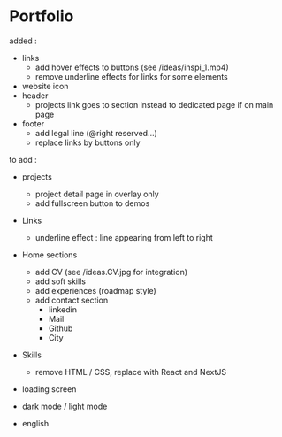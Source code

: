 # Portfolio

added :
- links
    - add hover effects to buttons (see /ideas/inspi_1.mp4)
    - remove underline effects for links for some elements
- website icon
- header
    - projects link goes to section instead to dedicated page if on main page
- footer
    - add legal line (@right reserved...)
    - replace links by buttons only

to add :
- projects
    - project detail page in overlay only
    - add fullscreen button to demos
- Links
    - underline effect : line appearing from left to right
- Home sections
    - add CV (see /ideas.CV.jpg for integration)
    - add soft skills
    - add experiences (roadmap style)
    - add contact section
        - linkedin
        - Mail
        - Github
        - City
- Skills
    - remove HTML / CSS, replace with React and NextJS

- loading screen
- dark mode / light mode
- english